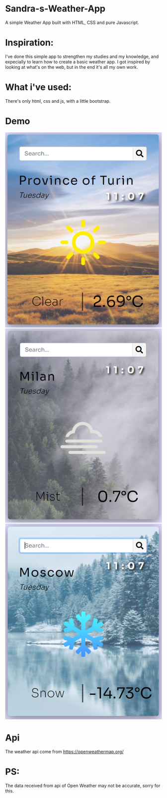 # Sandra-s-Weather-App
A simple Weather App built with HTML, CSS and pure Javascript.
# Inspiration:
I've done this simple app to strengthen my studies and my knowledge, and expecially to learn how to create a basic weather app.
I got inspired by looking at what's on the web, but in the end it's all my own work.
# What i've used:
There's only html, css and js, with a little bootstrap.
# Demo
![Screenshot](https://github.com/alessandra-didonna/Sandra-s-Weather-App/blob/main/images/demo1.PNG)
![alt text](https://github.com/alessandra-didonna/Sandra-s-Weather-App/blob/main/images/demo3.PNG)
![alt text](https://github.com/alessandra-didonna/Sandra-s-Weather-App/blob/main/images/demo2.PNG)
# Api
The weather api come from https://openweathermap.org/
# PS:
The data received from api of Open Weather may not be accurate, sorry for this.
